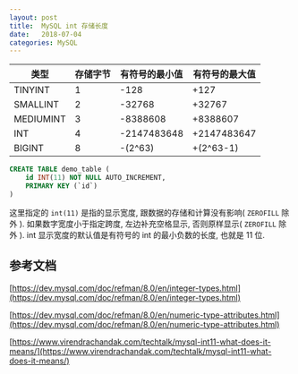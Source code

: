 ```yaml
---
layout: post
title:  MySQL int 存储长度  
date:   2018-07-04
categories: MySQL
---
```


| 类型 | 存储字节 | 有符号的最小值 | 有符号的最大值 |
| --- | --- | --- | --- |
| TINYINT | 1 | -128 | +127 |
| SMALLINT | 2 | -32768 | +32767|
| MEDIUMINT | 3 | -8388608 | +8388607 |
| INT | 4 | -2147483648 | +2147483647 |
| BIGINT | 8 | -(2^63) | +(2^63-1) |

```sql
CREATE TABLE demo_table (
    id INT(11) NOT NULL AUTO_INCREMENT,
	PRIMARY KEY (`id`)
)
```

这里指定的 `int(11)` 是指的显示宽度, 跟数据的存储和计算没有影响( `ZEROFILL` 除外 ).
如果数字宽度小于指定跨度, 左边补充空格显示, 否则原样显示( `ZEROFILL` 除外 ).
int 显示宽度的默认值是有符号的 int 的最小负数的长度, 也就是 11 位.



## 参考文档

[https://dev.mysql.com/doc/refman/8.0/en/integer-types.html](https://dev.mysql.com/doc/refman/8.0/en/integer-types.html)

[https://dev.mysql.com/doc/refman/8.0/en/numeric-type-attributes.html](https://dev.mysql.com/doc/refman/8.0/en/numeric-type-attributes.html)

[https://www.virendrachandak.com/techtalk/mysql-int11-what-does-it-means/](https://www.virendrachandak.com/techtalk/mysql-int11-what-does-it-means/)